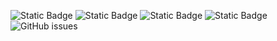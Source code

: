 ![Static Badge](https://img.shields.io/badge/blacklists-60-000000) ![Static Badge](https://img.shields.io/badge/blacklisted-2819208-cc0000) ![Static Badge](https://img.shields.io/badge/whitelisted-2244-00CC00) ![Static Badge](https://img.shields.io/badge/streaming_blacklist-28107-000000) ![GitHub issues](https://img.shields.io/github/issues/fabriziosalmi/blacklists)
